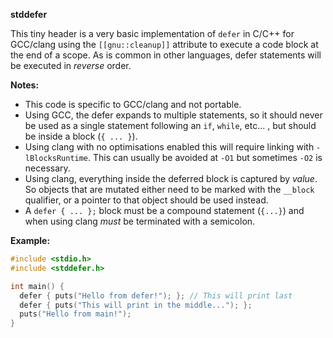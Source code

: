 **stddefer**

This tiny header is a very basic implementation of `defer` in C/C++ for GCC/clang using the `[[gnu::cleanup]]` attribute to execute a code block at the end of a scope. As is common in other languages, defer statements will be executed in *reverse* order.

**Notes:**

- This code is specific to GCC/clang and not portable.
- Using GCC, the defer expands to multiple statements, so it should never be used as a single statement following an `if`, `while`, etc... , but should be inside a block (`{ ... }`).
- Using clang with no optimisations enabled this will require linking with `-lBlocksRuntime`. This can usually be avoided at `-O1` but sometimes `-O2` is necessary.
- Using clang, everything inside the deferred block is captured by *value*. So objects that are mutated either need to be marked with the `__block` qualifier, or a pointer to that object should be used instead.
- A `defer { ... };` block must be a compound statement (`{...}`) and when using clang *must* be terminated with a semicolon.

**Example:**

```c
#include <stdio.h>
#include <stddefer.h>

int main() {
  defer { puts("Hello from defer!"); }; // This will print last
  defer { puts("This will print in the middle..."); };
  puts("Hello from main!");
}
```

